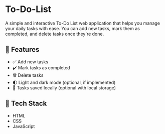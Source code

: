 # To-Do-List

A simple and interactive To-Do List web application that helps you manage your daily tasks with ease. You can add new tasks, mark them as completed, and delete tasks once they're done.

## 🚀 Features
- ✅ Add new tasks
- ✔️ Mark tasks as completed
- 🗑️ Delete tasks
- 🌓 Light and dark mode (optional, if implemented)
- 💾 Tasks saved locally (optional with local storage)

## 🔧 Tech Stack
- HTML
- CSS
- JavaScript